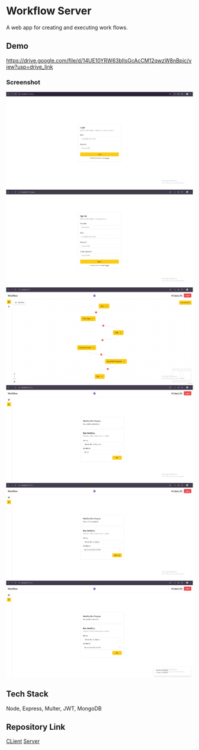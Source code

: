 # Workflow Server

A web app for creating and executing work flows.

## Demo

https://drive.google.com/file/d/14UE10YRW63bIIsGcAcCM12qwzW8nBpjc/view?usp=drive_link

### Screenshot

![alt text](screenshots/login.png)
![alt text](screenshots/signup.png)
![alt text](screenshots/builder.png)
![alt text](screenshots/run_1.png)
![alt text](screenshots/run_2.png)
![alt text](screenshots/run_3.png)

## Tech Stack

Node, Express, Multer, JWT, MongoDB

## Repository Link

[CLient](https://github.com/Abhijit-7976/Workflow_Client)
[Server](https://github.com/Abhijit-7976/Workflow_Server)
